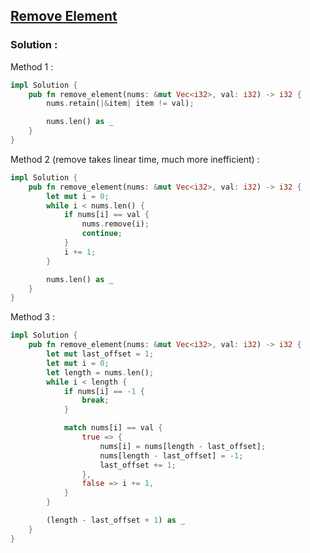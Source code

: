 ## [Remove Element](https://leetcode.com/problems/remove-element)

### Solution :

Method 1 :
```rust
impl Solution {
    pub fn remove_element(nums: &mut Vec<i32>, val: i32) -> i32 {
        nums.retain(|&item| item != val);

        nums.len() as _
    }
}
```

Method 2 (remove takes linear time, much more inefficient) :
```rust
impl Solution {
    pub fn remove_element(nums: &mut Vec<i32>, val: i32) -> i32 {
        let mut i = 0;
        while i < nums.len() {
            if nums[i] == val {
                nums.remove(i);
                continue;
            }
            i += 1;
        }

        nums.len() as _
    }
}
```

Method 3 :
```rust
impl Solution {
    pub fn remove_element(nums: &mut Vec<i32>, val: i32) -> i32 {
        let mut last_offset = 1;
        let mut i = 0;
        let length = nums.len();
        while i < length {
            if nums[i] == -1 {
                break;
            }

            match nums[i] == val {
                true => {
                    nums[i] = nums[length - last_offset];
                    nums[length - last_offset] = -1;
                    last_offset += 1;
                },
                false => i += 1,
            }
        }

        (length - last_offset + 1) as _
    }
}
```
